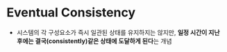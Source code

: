 # Eventual Consistency
- 시스템의 각 구성요소가 즉시 일관된 상태를 유지하지는 않지만, **일정 시간이 지난 후에는 결국(consistently)같은 상태에 도달하게 된다**는 개념

